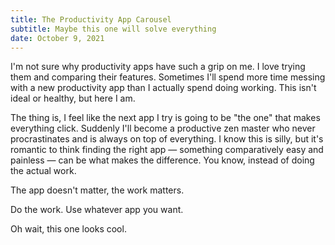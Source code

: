 ```yaml
---
title: The Productivity App Carousel
subtitle: Maybe this one will solve everything
date: October 9, 2021
---
```


I'm not sure why productivity apps have such a grip on me. I love trying them and comparing their features. Sometimes I'll spend more time messing with a new productivity app than I actually spend doing working. This isn't ideal or healthy, but here I am.

The thing is, I feel like the next app I try is going to be "the one" that makes everything click. Suddenly I'll become a productive zen master who never procrastinates and is always on top of everything. I know this is silly, but it's romantic to think finding the right app — something comparatively easy and painless — can be what makes the difference. You know, instead of doing the actual work.

The app doesn't matter, the work matters. 

Do the work. Use whatever app you want.

Oh wait, this one looks cool.
